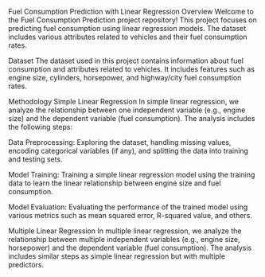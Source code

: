 Fuel Consumption Prediction with Linear Regression
Overview
Welcome to the Fuel Consumption Prediction project repository! This project focuses on predicting fuel consumption using linear regression models. The dataset includes various attributes related to vehicles and their fuel consumption rates.

Dataset
The dataset used in this project contains information about fuel consumption and attributes related to vehicles. It includes features such as engine size, cylinders, horsepower, and highway/city fuel consumption rates.

Methodology
Simple Linear Regression
In simple linear regression, we analyze the relationship between one independent variable (e.g., engine size) and the dependent variable (fuel consumption). The analysis includes the following steps:

Data Preprocessing: Exploring the dataset, handling missing values, encoding categorical variables (if any), and splitting the data into training and testing sets.

Model Training: Training a simple linear regression model using the training data to learn the linear relationship between engine size and fuel consumption.

Model Evaluation: Evaluating the performance of the trained model using various metrics such as mean squared error, R-squared value, and others.

Multiple Linear Regression
In multiple linear regression, we analyze the relationship between multiple independent variables (e.g., engine size, horsepower) and the dependent variable (fuel consumption). The analysis includes similar steps as simple linear regression but with multiple predictors.

